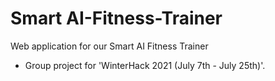 # Smart AI-Fitness-Trainer
Web application for our Smart AI Fitness Trainer
 
 - Group project for 'WinterHack 2021 (July 7th - July 25th)'.
